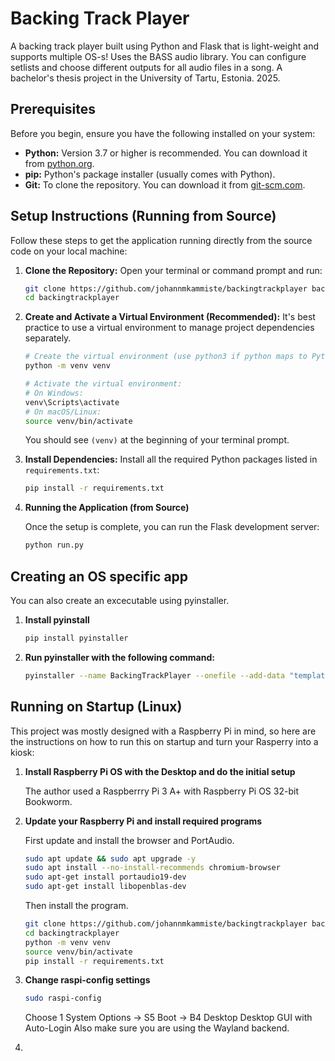 # Backing Track Player

A backing track player built using Python and Flask that is light-weight and supports multiple OS-s! Uses the BASS audio library. You can configure setlists and choose different outputs for all audio files in a song.
A bachelor's thesis project in the University of Tartu, Estonia. 2025.

## Prerequisites

Before you begin, ensure you have the following installed on your system:

* **Python:** Version 3.7 or higher is recommended. You can download it from [python.org](https://www.python.org/).
* **pip:** Python's package installer (usually comes with Python).
* **Git:** To clone the repository. You can download it from [git-scm.com](https://git-scm.com/).

## Setup Instructions (Running from Source)

Follow these steps to get the application running directly from the source code on your local machine:

1.  **Clone the Repository:**
    Open your terminal or command prompt and run:
    ```bash
    git clone https://github.com/johannmkammiste/backingtrackplayer backingtrackplayer
    cd backingtrackplayer
    ```

2.  **Create and Activate a Virtual Environment (Recommended):**
    It's best practice to use a virtual environment to manage project dependencies separately.
    ```bash
    # Create the virtual environment (use python3 if python maps to Python 2)
    python -m venv venv

    # Activate the virtual environment:
    # On Windows:
    venv\Scripts\activate
    # On macOS/Linux:
    source venv/bin/activate
    ```
    You should see `(venv)` at the beginning of your terminal prompt.

3.  **Install Dependencies:**
    Install all the required Python packages listed in `requirements.txt`:
    ```bash
    pip install -r requirements.txt
    ```

4. **Running the Application (from Source)**

    Once the setup is complete, you can run the Flask development server:
    
    ```bash
    python run.py
    ```

## Creating an OS specific app

You can also create an excecutable using pyinstaller.

1. **Install pyinstall**
    ```bash
    pip install pyinstaller
    ```
2. **Run pyinstaller with the following command:**
   ```bash
   pyinstaller --name BackingTrackPlayer --onefile --add-data "templates:templates" --add-data "static:static" --add-data "data:data" run.py
   ```

## Running on Startup (Linux)

This project was mostly designed with a Raspberry Pi in mind, so here are the instructions on how to run this on startup and turn your Rasperry into a kiosk:

1. **Install Raspberry Pi OS with the Desktop and do the initial setup**
   
   The author used a Raspberrry Pi 3 A+ with Raspberry Pi OS 32-bit Bookworm.
2. **Update your Raspberry Pi and install required programs**
   
   First update and install the browser and PortAudio.
    ```bash
    sudo apt update && sudo apt upgrade -y
    sudo apt install --no-install-recommends chromium-browser
    sudo apt-get install portaudio19-dev
    sudo apt-get install libopenblas-dev

    ```
   Then install the program.
   ```bash
   git clone https://github.com/johannmkammiste/backingtrackplayer backingtrackplayer
   cd backingtrackplayer
   python -m venv venv
   source venv/bin/activate
   pip install -r requirements.txt
   ```
3. **Change raspi-config settings**
   ```bash
   sudo raspi-config
   ```
   Choose 1 System Options -> S5 Boot -> B4 Desktop Desktop GUI with Auto-Login
   Also make sure you are using the Wayland backend.
4. 



